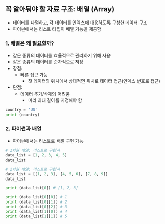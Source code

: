 ## 꼭 알아둬야 할 자료 구조: 배열 (Array)
* 데이터를 나열하고, 각 데이터를 인덱스에 대응하도록 구성한 데이터 구조
* 파이썬에서는 리스트 타입이 배열 기능을 제공함



### 1. 배열은 왜 필요할까?
- 같은 종류의 데이터를 효율적으로 관리하기 위해 사용
- 같은 종류의 데이터를 순차적으로 저장
- 장점: 
  - 빠른 접근 가능
    - 첫 데이터의 위치에서 상대적인 위치로 데이터 접근(인덱스 번호로 접근)
- 단점: 
  - 데이터 추가/삭제의 어려움
    - 미리 최대 길이를 지정해야 함
  



```python
country = 'US'
print (country)
```





### 2. 파이썬과 배열
- 파이썬에서는 리스트로 배열 구현 가능

```python
# 1차원 배열: 리스트로 구현시
data_list = [1, 2, 3, 4, 5]
data_list

# 2차원 배열: 리스트로 구현시
data_list = [[1, 2, 3], [4, 5, 6], [7, 8, 9]]
data_list

print (data_list[0]) # [1, 2, 3]

print (data_list[0][0])	# 1
print (data_list[0][1]) # 2
print (data_list[0][2]) # 3
print (data_list[1][0]) # 4
print (data_list[1][1]) # 5
```

